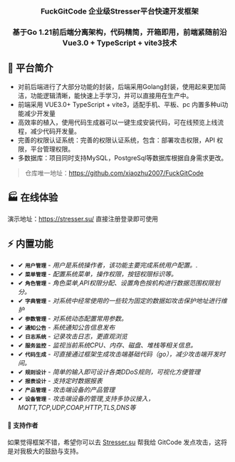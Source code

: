 <div align="center"><h3 align="center">FuckGitCode 企业级Stresser平台快速开发框架</h3></div>
<div align="center"><h3 align="center">基于Go 1.21前后端分离架构，代码精简，开箱即用，前端紧随前沿 Vue3.0 + TypeScript + vite3技术</h3></div>

## 🌈 平台简介

* 对前后端进行了大部分功能的封装，后端采用Golang封装，使用起来更加简洁，功能逻辑清晰，能快速上手学习，并可以直接用在生产中。
* 前端采用 VUE3.0+ TypeScript + vite3，适配手机、平板、pc 内置多种ui功能减少开发量
* 高效率的植入，使用代码生成器可以一键生成安装代码，可在线预览上线流程，减少代码开发量。
* 完善的权限认证系统：完善的权限认证系统，包含：部署攻击权限，API 权限，平台管理权限。
* 多数据库：项目同时支持MySQL，PostgreSql等数据库根据自身需求更改。

> 仓库唯一地址：<https://github.com/xiaozhu2007/FuckGitCode>

## 🏭 在线体验

演示地址：<https://stresser.su/> 直接注册登录即可使用

## ⚡ 内置功能

- <span class="tag done-tag">✔</span> **`用户管理`** - _用户是系统操作者，该功能主要完成系统用户配置。._
- <span class="tag done-tag">✔</span> **`菜单管理`** - _配置系统菜单，操作权限，按钮权限标识等。_
- <span class="tag done-tag">✔</span> **`角色管理`** - _角色菜单,API权限分配、设置角色按机构进行数据范围权限划分。_
- <span class="tag done-tag">✔</span> **`字典管理`** - _对系统中经常使用的一些较为固定的数据如攻击保护地址进行维护_
- <span class="tag done-tag">✔</span> **`参数管理`** - _对系统动态配置常用参数。_
- <span class="tag done-tag">✔</span> **`通知公告`** - _系统通知公告信息发布_
- <span class="tag done-tag">✔</span> **`日志系统`** - _记录攻击日志，更直观浏览_
- <span class="tag done-tag">✔</span> **`服务监控`** - _监视当前系统CPU、内存、磁盘、堆栈等相关信息。_
- <span class="tag done-tag">✔</span> **`代码生成`** - _可直接通过框架生成攻击端基础代码（go），减少攻击端开发时间。_
- <span class="tag done-tag">✔</span> **`规则设计`** - _简单的输入即可设计各类DDoS规则，可视化方便管理_
- <span class="tag done-tag">✔</span> **`报表设计`** - _支持定时数据报表_
- <span class="tag done-tag">✔</span> **`产品管理`** - _攻击端设备的产品管理_
- <span class="tag done-tag">✔</span> **`设备管理`** - _攻击端设备的管理,支持多协议接入，MQTT,TCP,UDP,COAP,HTTP,TLS,DNS等_

#### 💌 支持作者

如果觉得框架不错，希望你可以去 <a target="_blank" href="https://stresser.su/">Stresser.su</a> 帮我给 GitCode 发点攻击，这将是对我极大的鼓励与支持。
